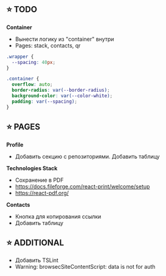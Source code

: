 ## ⭐️ TODO

**Container**
- Вынести логику из "container" внутри <LayoutSectionElement />
- Pages: stack, contacts, qr

```css
.wrapper {
  --spacing: 40px;
}

.container {
  overflow: auto;
  border-radius: var(--border-radius);
  background-color: var(--color-white);
  padding: var(--spacing);
}
```

## ⭐️ PAGES

**Profile**
- Добавить секцию с репозиториями. Добавить таблицу

**Technologies Stack**
- Сохранение в PDF
- https://docs.fileforge.com/react-print/welcome/setup
- https://react-pdf.org/

**Contacts**
- Кнопка для копирования ссылки
- Добавить таблицу

## ⭐️ ADDITIONAL

- Добавить TSLint
- Warning: browsecSiteContentScript: data is not for auth
